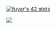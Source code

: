 [![fuyar's 42 stats](https://badge.mediaplus.ma/black/fuyar)](https://github.com/oakoudad/badge42)


![](https://komarev.com/ghpvc/?username=furkanvb&style=for-the-badge)
